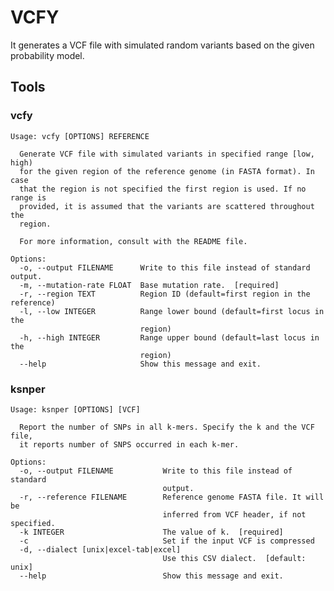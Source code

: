 VCFY
====
It generates a VCF file with simulated random variants based on the given probability model.

Tools
-----
### vcfy

    Usage: vcfy [OPTIONS] REFERENCE
    
      Generate VCF file with simulated variants in specified range [low, high)
      for the given region of the reference genome (in FASTA format). In case
      that the region is not specified the first region is used. If no range is
      provided, it is assumed that the variants are scattered throughout the
      region.
    
      For more information, consult with the README file.
    
    Options:
      -o, --output FILENAME      Write to this file instead of standard output.
      -m, --mutation-rate FLOAT  Base mutation rate.  [required]
      -r, --region TEXT          Region ID (default=first region in the reference)
      -l, --low INTEGER          Range lower bound (default=first locus in the
                                 region)
      -h, --high INTEGER         Range upper bound (default=last locus in the
                                 region)
      --help                     Show this message and exit.

### ksnper

    Usage: ksnper [OPTIONS] [VCF]
    
      Report the number of SNPs in all k-mers. Specify the k and the VCF file,
      it reports number of SNPS occurred in each k-mer.
    
    Options:
      -o, --output FILENAME           Write to this file instead of standard
                                      output.
      -r, --reference FILENAME        Reference genome FASTA file. It will be
                                      inferred from VCF header, if not specified.
      -k INTEGER                      The value of k.  [required]
      -c                              Set if the input VCF is compressed
      -d, --dialect [unix|excel-tab|excel]
                                      Use this CSV dialect.  [default: unix]
      --help                          Show this message and exit.
